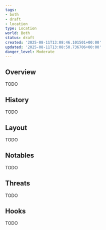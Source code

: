 ```yaml
---
tags:
- both
- draft
- location
type: Location
world: Both
status: draft
created: '2025-08-11T13:08:46.101501+00:00'
updated: '2025-08-11T13:08:50.736706+00:00'
danger_level: Moderate
---
```



## Overview

TODO
## History

TODO
## Layout

TODO
## Notables

TODO
## Threats

TODO
## Hooks

TODO
